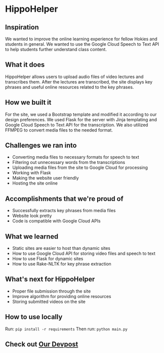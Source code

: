 # HippoHelper

## Inspiration
We wanted to improve the online learning experience for fellow Hokies and students in general. We wanted to use the Google Cloud Speech to Text API to help students further understand class content.

## What it does
HippoHelper allows users to upload audio files of video lectures and transcribes them. After the lectures are transcribed, the site displays key phrases and useful online resources related to the key phrases.

## How we built it
For the site, we used a Bootstrap template and modified it according to our design preferences. We used Flask for the server with Jinja templating and Google Cloud Speech to Text API for the transcription. We also utilized FFMPEG to convert media files to the needed format. 

## Challenges we ran into
- Converting media files to necessary formats for speech to text 
- Filtering out unnecessary words from the transcriptions
- Uploading media files from the site to Google Cloud for processing 
- Working with Flask 
- Making the website user friendly
- Hosting the site online

## Accomplishments that we're proud of
- Successfully extracts key phrases from media files
- Website look pretty
- Code is compatible with Google Cloud APIs

## What we learned
- Static sites are easier to host than dynamic sites
- How to use Google Cloud API for storing video files and speech to text
- How to use Flask for dynamic sites
- How to use Rake-NLTK for key phrase extraction

## What's next for HippoHelper
- Proper file submission through the site
- Improve algorithm for providing online resources 
- Storing submitted videos on the site

## How to use locally
Run: ```pip install -r requirements```
Then run: ```python main.py```

## Check out [Our Devpost](https://devpost.com/software/hippohelper)
